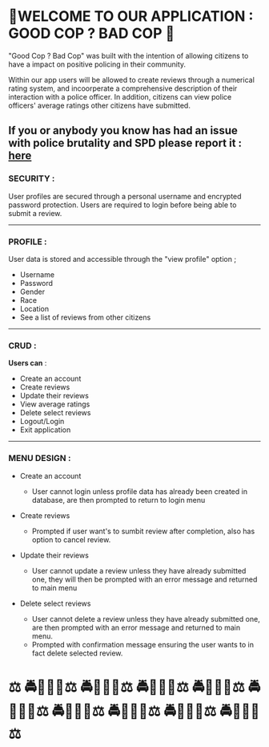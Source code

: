  🚨WELCOME TO OUR APPLICATION : GOOD COP ? BAD COP 🚨
===============================================

"Good Cop ? Bad Cop" was built with the intention of allowing citizens to have a impact on positive policing in their community.

Within our app users will be allowed to create reviews through a numerical rating system, and incoorperate a comprehensive description of their interaction with a police officer. In addition, citizens can view police officers' average ratings other citizens have submitted.

If you or anybody you know has had an issue with police brutality and SPD please report it :
[here](https://www.seattle.gov/oig/feedback)
---
### SECURITY :

User profiles are secured through a personal username and encrypted password protection. Users are required to login before being able to submit a review.

---
### PROFILE :

User data is stored and accessible through the "view profile" option ; 
  * Username
  * Password
  * Gender
  * Race
  * Location
  * See a list of reviews from other citizens 
---
### CRUD :
 
 **Users can** :
  * Create an account
  * Create reviews
  * Update their reviews
  * View average ratings 
  * Delete select reviews
  * Logout/Login
  * Exit application

---
### MENU DESIGN :

  * Create an account
    - User cannot login unless profile data has already been created in database, are then prompted to return to login menu
  
  * Create reviews
    - Prompted if user want's to sumbit review after completion, also has option to cancel review. 
  
  * Update their reviews
    - User cannot update a review unless they have already submitted one, they will then be prompted with an error message and returned to main menu
  
  * Delete select reviews
    - User cannot delete a review unless they have already submitted one, are then prompted with an error message and returned to main menu.
    - Prompted with confirmation message ensuring the user wants to in fact delete selected review.



⚖️ 🚔👮‍♂️🚨⚖️ 🚔👮‍♂️🚨⚖️ 🚔👮‍♂️🚨⚖️ 🚔👮‍♂️🚨⚖️ 🚔👮‍♂️🚨⚖️ 🚔👮‍♂️🚨⚖️ 🚔👮‍♂️🚨⚖️ 🚔👮‍♂️🚨⚖️ 🚔👮‍♂️🚨⚖️ 
=============================================================================================================================================






